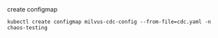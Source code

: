 



## 
create configmap
```
kubectl create configmap milvus-cdc-config --from-file=cdc.yaml -n chaos-testing
```

